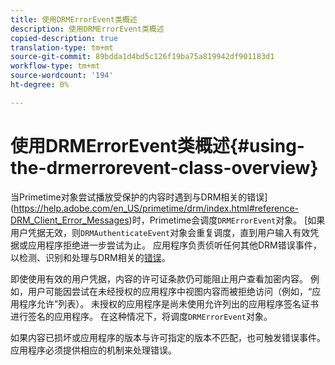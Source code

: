 ```yaml
---
title: 使用DRMErrorEvent类概述
description: 使用DRMErrorEvent类概述
copied-description: true
translation-type: tm+mt
source-git-commit: 89bdda1d4bd5c126f19ba75a819942df901183d1
workflow-type: tm+mt
source-wordcount: '194'
ht-degree: 0%

---
```



# 使用DRMErrorEvent类概述{#using-the-drmerrorevent-class-overview}

当Primetime对象尝试播放受保护的内容时遇到与DRM相关的错误](https://help.adobe.com/en_US/primetime/drm/index.html#reference-DRM_Client_Error_Messages)时，Primetime会调度`DRMErrorEvent`对象。 [如果用户凭据无效，则`DRMAuthenticateEvent`对象会重复调度，直到用户输入有效凭据或应用程序拒绝进一步尝试为止。 应用程序负责侦听任何其他DRM错误事件，以检测、识别和处理与DRM相关的[错误](https://help.adobe.com/en_US/primetime/drm/index.html#reference-DRM_Client_Error_Messages)。

即使使用有效的用户凭据，内容的许可证条款仍可能阻止用户查看加密内容。 例如，用户可能因尝试在未经授权的应用程序中视图内容而被拒绝访问（例如，“应用程序允许”列表）。 未授权的应用程序是尚未使用允许列出的应用程序签名证书进行签名的应用程序。 在这种情况下，将调度`DRMErrorEvent`对象。

如果内容已损坏或应用程序的版本与许可指定的版本不匹配，也可触发错误事件。 应用程序必须提供相应的机制来处理错误。
